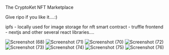 The CryptoKet NFT Marketplace

Give ripo if you like it....:)

ipfs - locally used for image storage for nft
smart contract - truffle 
frontend - nextjs
and other several react libraries....

![Screenshot (68)](https://user-images.githubusercontent.com/86045544/204544796-57672c14-b49e-4474-b035-e12bae599437.png)
![Screenshot (71)](https://user-images.githubusercontent.com/86045544/204544739-4bac8d8f-98ec-4915-a8fb-d0061b1731a6.png)
![Screenshot (70)](https://user-images.githubusercontent.com/86045544/204544733-8a8415f8-3204-4b68-8fde-2cf1822c2841.png)
![Screenshot (72)](https://user-images.githubusercontent.com/86045544/204544749-9925b8f0-19ff-4153-bfad-03cca7749cfe.png)
![Screenshot (73)](https://user-images.githubusercontent.com/86045544/204544761-61daa6d0-c8bd-4b1a-bdb5-00c93b8bc4b2.png)
![Screenshot (74)](https://user-images.githubusercontent.com/86045544/204544772-cd5c27cd-a41a-46ef-a33a-e3bf1722a758.png)
![Screenshot (75)](https://user-images.githubusercontent.com/86045544/204544775-043cd5f3-7435-4948-b8ae-1932e6327fba.png)
![Screenshot (76)](https://user-images.githubusercontent.com/86045544/204544781-2a6eeabd-129f-441e-9764-a9618be578a1.png)
